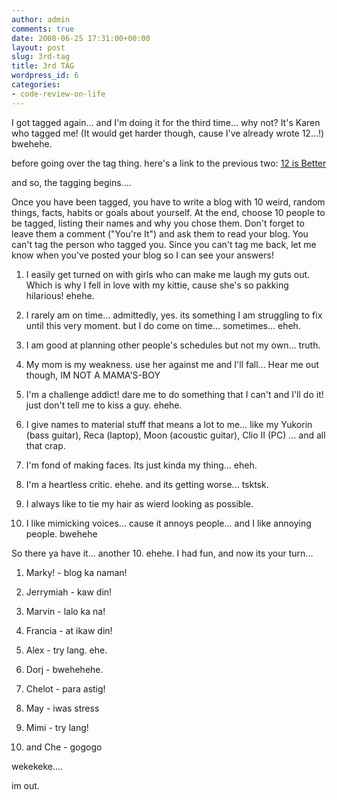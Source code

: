 ```yaml
---
author: admin
comments: true
date: 2008-06-25 17:31:00+00:00
layout: post
slug: 3rd-tag
title: 3rd TAG
wordpress_id: 6
categories:
- code-review-on-life
---
```


I got tagged again... and I'm doing it for the third time... why not? It's Karen who tagged me! (It would get harder though, cause I've already wrote 12...!) bwehehe.

before going over the tag thing. here's a link to the previous two: [12 is Better](http://laszio.multiply.com/journal/item/143/12_is_Better_)

and so, the tagging begins....

Once you have been tagged, you have to write a blog with 10 weird, random things, facts, habits or goals about yourself. At the end, choose 10 people to be tagged, listing their names and why you chose them. Don't forget to leave them a comment ("You're It") and ask them to read your blog. You can't tag the person who tagged you. Since you can't tag me back, let me know when you've posted your blog so I can see your answers!



	
  1. I easily get turned on with girls who can make me laugh my guts out. Which is why I fell in love with my kittie, cause she's so pakking hilarious! ehehe.

	
  2. I rarely am on time... admittedly, yes. its something I am struggling to fix until this very moment. but I do come on time... sometimes... eheh.

	
  3. I am good at planning other people's schedules but not my own... truth.

	
  4. My mom is my weakness. use her against me and I'll fall... Hear me out though, IM NOT A MAMA'S-BOY

	
  5. I'm a challenge addict! dare me to do something that I can't and I'll do it! just don't tell me to kiss a guy. ehehe.

	
  6. I give names to material stuff that means a lot to me... like my Yukorin (bass guitar), Reca (laptop), Moon (acoustic guitar), Clio II (PC) ... and all that crap.

	
  7. I'm fond of making faces. Its just kinda my thing... eheh.

	
  8. I'm a heartless critic. ehehe. and its getting worse... tsktsk.

	
  9. I always like to tie my hair as wierd looking as possible.

	
  10. I like mimicking voices... cause it annoys people... and I like annoying people. bwehehe


So there ya have it... another 10. ehehe. I had fun, and now its your turn...

	
  1. Marky! - blog ka naman!

	
  2. Jerrymiah - kaw din!

	
  3. Marvin - lalo ka na!

	
  4. Francia - at ikaw din!

	
  5. Alex - try lang. ehe.

	
  6. Dorj - bwehehehe.

	
  7. Chelot - para astig!

	
  8. May - iwas stress

	
  9. Mimi - try lang!

	
  10. and Che - gogogo


wekekeke....

im out.
